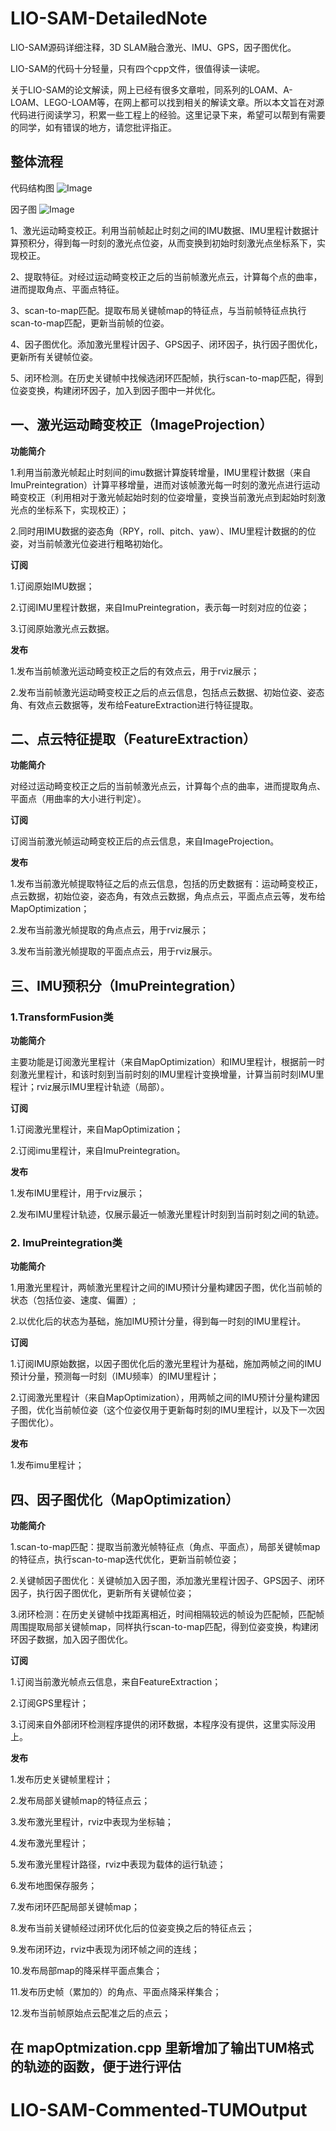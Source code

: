 # LIO-SAM-DetailedNote
LIO-SAM源码详细注释，3D SLAM融合激光、IMU、GPS，因子图优化。

LIO-SAM的代码十分轻量，只有四个cpp文件，很值得读一读呢。

关于LIO-SAM的论文解读，网上已经有很多文章啦，同系列的LOAM、A-LOAM、LEGO-LOAM等，在网上都可以找到相关的解读文章。所以本文旨在对源代码进行阅读学习，积累一些工程上的经验。这里记录下来，希望可以帮到有需要的同学，如有错误的地方，请您批评指正。

## 整体流程

代码结构图
![Image](https://github.com/smilefacehh/LIO-SAM-DetailedNote/blob/main/system.png)

因子图
![Image](https://github.com/smilefacehh/LIO-SAM-DetailedNote/blob/main/factor.png)

1、激光运动畸变校正。利用当前帧起止时刻之间的IMU数据、IMU里程计数据计算预积分，得到每一时刻的激光点位姿，从而变换到初始时刻激光点坐标系下，实现校正。

2、提取特征。对经过运动畸变校正之后的当前帧激光点云，计算每个点的曲率，进而提取角点、平面点特征。

3、scan-to-map匹配。提取布局关键帧map的特征点，与当前帧特征点执行scan-to-map匹配，更新当前帧的位姿。

4、因子图优化。添加激光里程计因子、GPS因子、闭环因子，执行因子图优化，更新所有关键帧位姿。

5、闭环检测。在历史关键帧中找候选闭环匹配帧，执行scan-to-map匹配，得到位姿变换，构建闭环因子，加入到因子图中一并优化。

## 一、激光运动畸变校正（ImageProjection）

**功能简介**

1.利用当前激光帧起止时刻间的imu数据计算旋转增量，IMU里程计数据（来自ImuPreintegration）计算平移增量，进而对该帧激光每一时刻的激光点进行运动畸变校正（利用相对于激光帧起始时刻的位姿增量，变换当前激光点到起始时刻激光点的坐标系下，实现校正）；

2.同时用IMU数据的姿态角（RPY，roll、pitch、yaw）、IMU里程计数据的的位姿，对当前帧激光位姿进行粗略初始化。

**订阅**

1.订阅原始IMU数据；

2.订阅IMU里程计数据，来自ImuPreintegration，表示每一时刻对应的位姿；

3.订阅原始激光点云数据。

**发布**

1.发布当前帧激光运动畸变校正之后的有效点云，用于rviz展示；

2.发布当前帧激光运动畸变校正之后的点云信息，包括点云数据、初始位姿、姿态角、有效点云数据等，发布给FeatureExtraction进行特征提取。


## 二、点云特征提取（FeatureExtraction）

**功能简介**

对经过运动畸变校正之后的当前帧激光点云，计算每个点的曲率，进而提取角点、平面点（用曲率的大小进行判定）。

**订阅**

订阅当前激光帧运动畸变校正后的点云信息，来自ImageProjection。

**发布**

1.发布当前激光帧提取特征之后的点云信息，包括的历史数据有：运动畸变校正，点云数据，初始位姿，姿态角，有效点云数据，角点点云，平面点点云等，发布给MapOptimization；

2.发布当前激光帧提取的角点点云，用于rviz展示；

3.发布当前激光帧提取的平面点点云，用于rviz展示。


## 三、IMU预积分（ImuPreintegration）

### 1.TransformFusion类

**功能简介**

主要功能是订阅激光里程计（来自MapOptimization）和IMU里程计，根据前一时刻激光里程计，和该时刻到当前时刻的IMU里程计变换增量，计算当前时刻IMU里程计；rviz展示IMU里程计轨迹（局部）。

**订阅**

1.订阅激光里程计，来自MapOptimization；

2.订阅imu里程计，来自ImuPreintegration。

**发布**

1.发布IMU里程计，用于rviz展示；

2.发布IMU里程计轨迹，仅展示最近一帧激光里程计时刻到当前时刻之间的轨迹。


### 2. ImuPreintegration类

**功能简介**

1.用激光里程计，两帧激光里程计之间的IMU预计分量构建因子图，优化当前帧的状态（包括位姿、速度、偏置）;

2.以优化后的状态为基础，施加IMU预计分量，得到每一时刻的IMU里程计。

**订阅**

1.订阅IMU原始数据，以因子图优化后的激光里程计为基础，施加两帧之间的IMU预计分量，预测每一时刻（IMU频率）的IMU里程计；

2.订阅激光里程计（来自MapOptimization），用两帧之间的IMU预计分量构建因子图，优化当前帧位姿（这个位姿仅用于更新每时刻的IMU里程计，以及下一次因子图优化）。

**发布**

1.发布imu里程计；


## 四、因子图优化（MapOptimization）

**功能简介**

1.scan-to-map匹配：提取当前激光帧特征点（角点、平面点），局部关键帧map的特征点，执行scan-to-map迭代优化，更新当前帧位姿；

2.关键帧因子图优化：关键帧加入因子图，添加激光里程计因子、GPS因子、闭环因子，执行因子图优化，更新所有关键帧位姿；

3.闭环检测：在历史关键帧中找距离相近，时间相隔较远的帧设为匹配帧，匹配帧周围提取局部关键帧map，同样执行scan-to-map匹配，得到位姿变换，构建闭环因子数据，加入因子图优化。

**订阅**

1.订阅当前激光帧点云信息，来自FeatureExtraction；

2.订阅GPS里程计；

3.订阅来自外部闭环检测程序提供的闭环数据，本程序没有提供，这里实际没用上。

**发布**

1.发布历史关键帧里程计；

2.发布局部关键帧map的特征点云；

3.发布激光里程计，rviz中表现为坐标轴；

4.发布激光里程计；

5.发布激光里程计路径，rviz中表现为载体的运行轨迹；

6.发布地图保存服务；

7.发布闭环匹配局部关键帧map；

8.发布当前关键帧经过闭环优化后的位姿变换之后的特征点云；

9.发布闭环边，rviz中表现为闭环帧之间的连线；

10.发布局部map的降采样平面点集合；

11.发布历史帧（累加的）的角点、平面点降采样集合；

12.发布当前帧原始点云配准之后的点云；


## 在 mapOptmization.cpp 里新增加了输出TUM格式的轨迹的函数，便于进行评估
# LIO-SAM-Commented-TUMOutput
